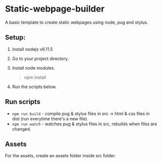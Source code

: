 # Static-webpage-builder
A basic template to create static webpages using node, pug and stylus.

## Setup:
  1. Install nodejs v6.11.5
  2. Go to your project directory.
  3. Install node modules.
  
	  > npm install
    
  4. Run the scripts below.

## Run scripts
* `npm run build` - compile pug & stylus files in src -> html & css files in dist (run everytime there's a new file).
* `npm run watch` - watches pug & stylus files in src, rebuilds when files are changed.

## Assets
For the assets, create an assets folder inside src folder.

